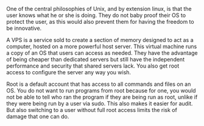 One of the central philosophies of Unix, and by extension linux, is that the user knows what he or she is doing. They do not baby proof their OS to protect the user, as this would also prevent them for having the freedom to be innovative. 

A VPS is a service sold to create a section of memory designed to act as a computer, hosted on a more powerful host server. This virtual machine runs a copy of an OS that users can access as needed. They have the advantage of being cheaper than dedicated servers but still have the independent performance and security that shared servers lack. You also get root access to configure the server any way you wish.

Root is a default account that has access to all commands and files on an OS. You do not want to run programs from root because for one, you would not be able to tell who ran the program if they are being run as root, unlike if they were being run by a user via sudo. This also makes it easier for audit. But also switching to a user without full root access limits the risk of damage that one can do. 